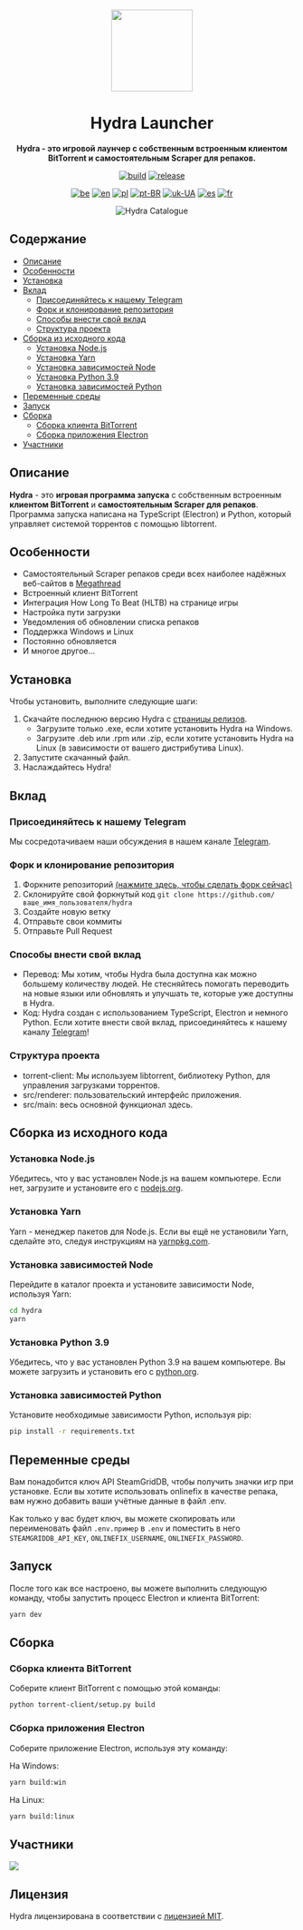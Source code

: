 <br>

<div align="center">

[<img src="./resources/icon.png" width="144"/>](https://hydralauncher.site)

  <h1 align="center">Hydra Launcher</h1>
  
  <p align="center">
    <strong>Hydra - это игровой лаунчер с собственным встроенным клиентом BitTorrent и самостоятельным Scraper для репаков.</strong>
  </p>

[![build](https://img.shields.io/github/actions/workflow/status/hydralauncher/hydra/build.yml)](https://github.com/hydralauncher/hydra/actions)
[![release](https://img.shields.io/github/package-json/v/hydralauncher/hydra)](https://github.com/hydralauncher/hydra/releases)

[![be](https://img.shields.io/badge/lang-be-orange)](README.be.md)
[![en](https://img.shields.io/badge/lang-en-red.svg)](README.md)
[![pl](https://img.shields.io/badge/lang-pl-white)](README.pl.md)
[![pt-BR](https://img.shields.io/badge/lang-pt--BR-green.svg)](README.pt-BR.md)
[![uk-UA](https://img.shields.io/badge/lang-uk--UA-blue)](README.uk-UA.md)
[![es](https://img.shields.io/badge/lang-es-red)](README.es.md)
[![fr](https://img.shields.io/badge/lang-fr-blue)](README.fr.md)

![Hydra Catalogue](./docs/screenshot.png)

</div>

## Содержание

- [Описание](#описание)
- [Особенности](#особенности)
- [Установка](#установка)
- [Вклад](#contributing)
  - [Присоединяйтесь к нашему Telegram](#join-our-telegram)
  - [Форк и клонирование репозитория](#форк-и-клонирование-репозитория)
  - [Способы внести свой вклад](#способы-внести-свой-вклад)
  - [Структура проекта](#структура-проекта)
- [Сборка из исходного кода](#сборка-из-исходного-кода)
  - [Установка Node.js](#установка-nodejs)
  - [Установка Yarn](#установка-yarn)
  - [Установка зависимостей Node](#установка-зависимостей-node)
  - [Установка Python 3.9](#установка-python-39)
  - [Установка зависимостей Python](#установка-зависимостей-python)
- [Переменные среды](#переменные-среды)
- [Запуск](#запуск)
- [Сборка](#сборка)
  - [Сборка клиента BitTorrent](#сборка-клиента-bittorrent)
  - [Сборка приложения Electron](#сборка-приложения-electron)
- [Участники](#участники)

## Описание

**Hydra** - это **игровая программа запуска** с собственным встроенным **клиентом BitTorrent** и **самостоятельным Scraper для репаков**.
<br>
Программа запуска написана на TypeScript (Electron) и Python, который управляет системой торрентов с помощью libtorrent.

## Особенности

- Самостоятельный Scraper репаков среди всех наиболее надёжных веб-сайтов в [Megathread](https://www.reddit.com/r/Piracy/wiki/megathread/)
- Встроенный клиент BitTorrent
- Интеграция How Long To Beat (HLTB) на странице игры
- Настройка пути загрузки
- Уведомления об обновлении списка репаков
- Поддержка Windows и Linux
- Постоянно обновляется
- И многое другое...

## Установка

Чтобы установить, выполните следующие шаги:

1. Скачайте последнюю версию Hydra с [страницы релизов](https://github.com/hydralauncher/hydra/releases/latest).
   - Загрузите только .exe, если хотите установить Hydra на Windows.
   - Загрузите .deb или .rpm или .zip, если хотите установить Hydra на Linux (в зависимости от вашего дистрибутива Linux).
2. Запустите скачанный файл.
3. Наслаждайтесь Hydra!

## <a name="contributing"> Вклад

### <a name="join-our-telegram"></a> Присоединяйтесь к нашему Telegram

Мы сосредотачиваем наши обсуждения в нашем канале [Telegram](https://t.me/hydralauncher).

### Форк и клонирование репозитория

1. Форкните репозиторий [(нажмите здесь, чтобы сделать форк сейчас)](https://github.com/hydralauncher/hydra/fork)
2. Склонируйте свой форкнутый код `git clone https://github.com/ваше_имя_пользователя/hydra`
3. Создайте новую ветку
4. Отправьте свои коммиты
5. Отправьте Pull Request

### Способы внести свой вклад

- Перевод: Мы хотим, чтобы Hydra была доступна как можно большему количеству людей. Не стесняйтесь помогать переводить на новые языки или обновлять и улучшать те, которые уже доступны в Hydra.
- Код: Hydra создан с использованием TypeScript, Electron и немного Python. Если хотите внести свой вклад, присоединяйтесь к нашему каналу [Telegram](https://t.me/hydralauncher)!

### Структура проекта

- torrent-client: Мы используем libtorrent, библиотеку Python, для управления загрузками торрентов.
- src/renderer: пользовательский интерфейс приложения.
- src/main: весь основной функционал здесь.

## Сборка из исходного кода

### Установка Node.js

Убедитесь, что у вас установлен Node.js на вашем компьютере. Если нет, загрузите и установите его с [nodejs.org](https://nodejs.org/).

### Установка Yarn

Yarn - менеджер пакетов для Node.js. Если вы ещё не установили Yarn, сделайте это, следуя инструкциям на [yarnpkg.com](https://classic.yarnpkg.com/lang/en/docs/install/).

### Установка зависимостей Node

Перейдите в каталог проекта и установите зависимости Node, используя Yarn:

```bash
cd hydra
yarn
```

### Установка Python 3.9

Убедитесь, что у вас установлен Python 3.9 на вашем компьютере. Вы можете загрузить и установить его с [python.org](https://www.python.org/downloads/release/python-3913/).

### Установка зависимостей Python

Установите необходимые зависимости Python, используя pip:

```bash
pip install -r requirements.txt
```

## Переменные среды

Вам понадобится ключ API SteamGridDB, чтобы получить значки игр при установке.
Если вы хотите использовать onlinefix в качестве репака, вам нужно добавить ваши учётные данные в файл .env.

Как только у вас будет ключ, вы можете скопировать или переименовать файл `.env.пример` в `.env` и поместить в него `STEAMGRIDDB_API_KEY`, `ONLINEFIX_USERNAME`, `ONLINEFIX_PASSWORD`.

## Запуск

После того как все настроено, вы можете выполнить следующую команду, чтобы запустить процесс Electron и клиента BitTorrent:

```bash
yarn dev
```

## Сборка

### Сборка клиента BitTorrent

Соберите клиент BitTorrent с помощью этой команды:

```bash
python torrent-client/setup.py build
```

### Сборка приложения Electron

Соберите приложение Electron, используя эту команду:

На Windows:

```bash
yarn build:win
```

На Linux:

```bash
yarn build:linux
```

## Участники

<a href="https://github.com/hydralauncher/hydra/graphs/contributors">
  <img src="https://contrib.rocks/image?repo=hydralauncher/hydra" />
</a>

## Лицензия

Hydra лицензирована в соответствии с [лицензией MIT](LICENSE).
